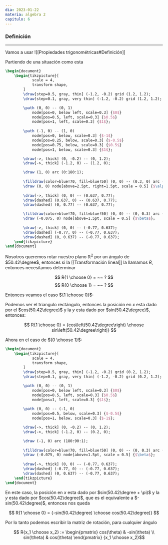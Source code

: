 ```yaml
---
dia: 2023-01-22
materia: algebra 2
capitulo: 6
---
```

### Definición
---
Vamos a usar ![[Propiedades trigonométricas#Definición]]

Partiendo de una situación como esta

```tikz
\begin{document}
	\begin{tikzpicture}[
			scale = 4, 
			transform shape,
		]
		\draw[step=0.5, gray, thin] (-1.2, -0.2) grid (1.2, 1.2);
		\draw[step=0.1, gray, very thin] (-1.2, -0.2) grid (1.2, 1.2);

		\path (0, 0) -- (0, 1) 
			node[pos=0, below left, scale=0.3] {$0$}
			node[pos=0.5, left, scale=0.3] {$0.5$}
			node[pos=1, left, scale=0.3] {$1$};
		
		\path (-1, 0) -- (1, 0) 
			node[pos=0, below, scale=0.3] {$-1$}
			node[pos=0.25, below, scale=0.3] {$-0.5$}
			node[pos=0.75, below, scale=0.3] {$0.5$}
			node[pos=1, below, scale=0.3] {$1$};

		\draw[->, thick] (0, -0.2) -- (0, 1.2);
		\draw[->, thick] (-1.2, 0) -- (1.2, 0);

		\draw (1, 0) arc (0:180:1);
		
		\filldraw[color=blue!70, fill=blue!50] (0, 0) -- (0.3, 0) arc (0:50.42:0.3) -- (0, 0);
		\draw (0, 0) node[above=2.5pt, right=1.5pt, scale = 0.5] {$\alpha$};
		
		\draw[->, thick] (0, 0) -- (0.637, 0.77);
		\draw[dashed] (0.637, 0) -- (0.637, 0.77);
		\draw[dashed] (0, 0.77) -- (0.637, 0.77);

		\filldraw[color=blue!70, fill=blue!50] (0, 0) -- (0, 0.3) arc (90:140.42:0.3) -- (0, 0);
		\draw (-0.075, 0) node[above=1.5pt, scale = 0.5] {$\beta$};
		
		\draw[->, thick] (0, 0) -- (-0.77, 0.637);
		\draw[dashed] (-0.77, 0) -- (-0.77, 0.637);
		\draw[dashed] (0, 0.637) -- (-0.77, 0.637);
	\end{tikzpicture}
\end{document}
```

Nosotros queremos rotar nuestro plano $\mathbb{R}^2$ por un ángulo de $50.42\degree$, entonces si la [[Transformación lineal]] la llamamos $R$, entonces necesitamos determinar

$$ R{1 \choose 0} = ~~ ? $$
$$ R{0 \choose 1} = ~~ ? $$

Entonces veamos el caso ${1 \choose 0}$:



Podemos ver el triangulo rectángulo, entonces la posición en $x$ esta dado por el $cos(50.42\degree)$ y la $y$ esta dado por $sin(50.42\degree)$, entonces:

$$ R{1 \choose 0} = {cos\left(50.42\degree\right) \choose sin\left(50.42\degree\right)} $$

Ahora en el caso de ${0 \choose 1}$:


```tikz
\begin{document}
	\begin{tikzpicture}[
			scale = 4, 
			transform shape,
		]
		\draw[step=0.5, gray, thin] (-1.2, -0.2) grid (0.2, 1.2);
		\draw[step=0.1, gray, very thin] (-1.2, -0.2) grid (0.2, 1.2);

		\path (0, 0) -- (0, 1) 
			node[pos=0, below left, scale=0.3] {$0$}
			node[pos=0.5, left, scale=0.3] {$0.5$}
			node[pos=1, left, scale=0.3] {$1$};
		
		\path (0, 0) -- (-1, 0) 
			node[pos=0.5, below, scale=0.3] {$-0.5$}
			node[pos=1, below, scale=0.3] {$-1$};

		\draw[->, thick] (0, -0.2) -- (0, 1.2);
		\draw[->, thick] (-1.2, 0) -- (0.2, 0);

		\draw (-1, 0) arc (180:90:1);
		
		\filldraw[color=blue!70, fill=blue!50] (0, 0) -- (0, 0.3) arc (90:140.42:0.3) -- (0, 0);
		\draw (-0.075, 0) node[above=1.5pt, scale = 0.5] {$\beta$};
		
		\draw[->, thick] (0, 0) -- (-0.77, 0.637);
		\draw[dashed] (-0.77, 0) -- (-0.77, 0.637);
		\draw[dashed] (0, 0.637) -- (-0.77, 0.637);
	\end{tikzpicture}
\end{document}
```

En este caso, la posición en $x$ esta dado por $sin(50.42\degree + \pi)$ y la $y$ esta dado por $cos(50.42\degree)$, que es el equivalente a $-sin(50.42\degree)$, entonces nos queda

$$ R{1 \choose 0} = {-sin(50.42\degree) \choose cos(50.42\degree)} $$

Por lo tanto podemos escribir la matriz de rotación, para cualquier ángulo

$$ R{x_1 \choose x_2} := \begin{pmatrix} cos(\theta) & -sin(\theta) \\ sin(\theta) & cos(\theta) \end{pmatrix} {x_1 \choose x_2}$$
